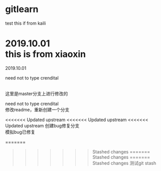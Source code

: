 # gitlearn
test
this if from kaili

2019.10.01<br>
this is from xiaoxin
=======
2019.10.01

need not to type crendital

<br>
这里是master分支上进行修改的<br>

need not to type crendital<br>
修改readme，重新创建一个分支<br>

<<<<<<< Updated upstream
<<<<<<< Updated upstream
<<<<<<< Updated upstream
创建bug修复分支<br>
模拟bug已修复

=======
>>>>>>> Stashed changes
=======
>>>>>>> Stashed changes
=======
>>>>>>> Stashed changes
测试git stash<br>
